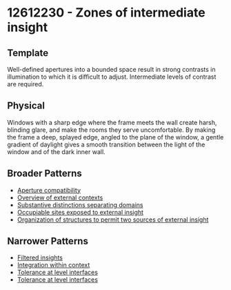 # 12612230 - Zones of intermediate insight

## Template

Well-defined apertures into a bounded space result in strong contrasts in illumination to which it is difficult to adjust. Intermediate levels of contrast are required.

## Physical

Windows with a sharp edge where the frame meets the wall create harsh, blinding glare, and make the rooms they serve uncomfortable. By making the frame a deep, splayed edge, angled to the plane of the window, a gentle gradient of daylight gives a smooth transition between the light of the window and of the dark inner wall.

## Broader Patterns

- [Aperture compatibility](12612210)
- [Overview of external contexts](12611920)
- [Substantive distinctions separating domains](12611970)
- [Occupiable sites exposed to external insight](12611800)
- [Organization of structures to permit two sources of external insight](12611590)

## Narrower Patterns

- [Filtered insights](12612380)
- [Integration within context](12612460)
- [Tolerance at level interfaces](12612400)
- [Tolerance at level interfaces](12612250)
